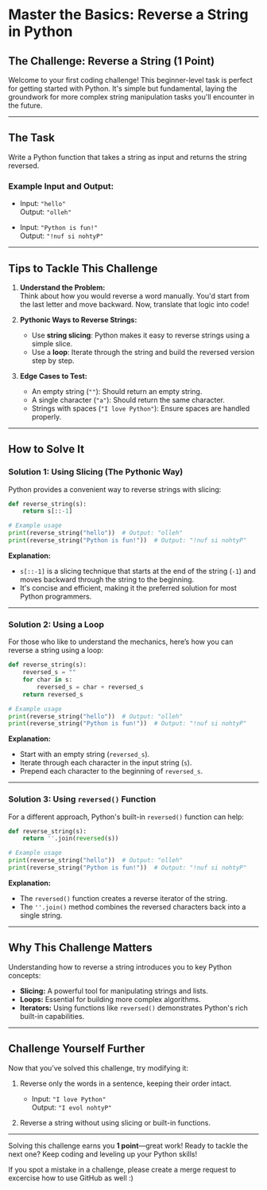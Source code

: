 # Master the Basics: Reverse a String in Python

## The Challenge: Reverse a String (1 Point)

Welcome to your first coding challenge! This beginner-level task is perfect for getting started with Python. It's simple but fundamental, laying the groundwork for more complex string manipulation tasks you'll encounter in the future.

---

## The Task

Write a Python function that takes a string as input and returns the string reversed.

### Example Input and Output:

- Input: `"hello"`  
  Output: `"olleh"`

- Input: `"Python is fun!"`  
  Output: `"!nuf si nohtyP"`

---

## Tips to Tackle This Challenge

1. **Understand the Problem:**  
   Think about how you would reverse a word manually. You'd start from the last letter and move backward. Now, translate that logic into code!

2. **Pythonic Ways to Reverse Strings:**  
   - Use **string slicing**: Python makes it easy to reverse strings using a simple slice.
   - Use a **loop**: Iterate through the string and build the reversed version step by step.

3. **Edge Cases to Test:**  
   - An empty string (`""`): Should return an empty string.  
   - A single character (`"a"`): Should return the same character.  
   - Strings with spaces (`"I love Python"`): Ensure spaces are handled properly.

---

## How to Solve It

### Solution 1: Using Slicing (The Pythonic Way)

Python provides a convenient way to reverse strings with slicing:

```python
def reverse_string(s):
    return s[::-1]

# Example usage
print(reverse_string("hello"))  # Output: "olleh"
print(reverse_string("Python is fun!"))  # Output: "!nuf si nohtyP"
```

**Explanation:**
- `s[::-1]` is a slicing technique that starts at the end of the string (`-1`) and moves backward through the string to the beginning.
- It's concise and efficient, making it the preferred solution for most Python programmers.

---

### Solution 2: Using a Loop

For those who like to understand the mechanics, here’s how you can reverse a string using a loop:

```python
def reverse_string(s):
    reversed_s = ""
    for char in s:
        reversed_s = char + reversed_s
    return reversed_s

# Example usage
print(reverse_string("hello"))  # Output: "olleh"
print(reverse_string("Python is fun!"))  # Output: "!nuf si nohtyP"
```

**Explanation:**
- Start with an empty string (`reversed_s`).
- Iterate through each character in the input string (`s`).
- Prepend each character to the beginning of `reversed_s`.

---

### Solution 3: Using `reversed()` Function

For a different approach, Python's built-in `reversed()` function can help:

```python
def reverse_string(s):
    return ''.join(reversed(s))

# Example usage
print(reverse_string("hello"))  # Output: "olleh"
print(reverse_string("Python is fun!"))  # Output: "!nuf si nohtyP"
```

**Explanation:**
- The `reversed()` function creates a reverse iterator of the string.
- The `''.join()` method combines the reversed characters back into a single string.

---

## Why This Challenge Matters

Understanding how to reverse a string introduces you to key Python concepts:
- **Slicing:** A powerful tool for manipulating strings and lists.
- **Loops:** Essential for building more complex algorithms.
- **Iterators:** Using functions like `reversed()` demonstrates Python's rich built-in capabilities.

---

## Challenge Yourself Further

Now that you’ve solved this challenge, try modifying it:

1. Reverse only the words in a sentence, keeping their order intact.  
   - Input: `"I love Python"`  
     Output: `"I evol nohtyP"`

2. Reverse a string without using slicing or built-in functions.

---

Solving this challenge earns you **1 point**—great work! Ready to tackle the next one? Keep coding and leveling up your Python skills!

If you spot a mistake in a challenge, please create a merge request to excercise how to use GitHub as well :)
